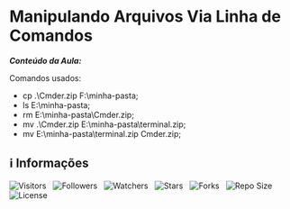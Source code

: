 <!-- Título -->
# Manipulando Arquivos Via Linha de Comandos

***Conteúdo da Aula:***

Comandos usados:

* cp .\Cmder.zip F:\minha-pasta\;
* ls E:\minha-pasta\;
* rm E:\minha-pasta\Cmder.zip;
* mv .\Cmder.zip E:\minha-pasta\terminal.zip;
* mv E:\minha-pasta\terminal.zip Cmder.zip;

<!-- Informações -->
## &#8505; Informações

![Visitors](https://api.visitorbadge.io/api/visitors?path=Devsgeeknerd%2Fcla-man-arq-via-lin-com-com-bas-ter-win-fun-par-des-bas&label=Visitantes&labelColor=%23700070&labelStyle=none&countColor=%23000fff&style=plastic&color=%23ffffff "Total de Visitantes")
&nbsp;
![Followers](https://img.shields.io/github/followers/Devsgeeknerd?style=p&label=Seguidores&labelColor=800080&color=000fff "Total de Seguidores")
&nbsp;
![Watchers](https://img.shields.io/github/watchers/Devsgeeknerd/cla-man-arq-via-lin-com-com-bas-ter-win-fun-par-des-bas?style=p&label=Observadores&labelColor=800080&color=000fff "Total de Observadores")
&nbsp;
![Stars](https://img.shields.io/github/stars/Devsgeeknerd/cla-man-arq-via-lin-com-com-bas-ter-win-fun-par-des-bas?style=p&label=Estrelas&labelColor=800080&color=000fff "Total de Estrelas")
&nbsp;
![Forks](https://img.shields.io/github/forks/Devsgeeknerd/cla-man-arq-via-lin-com-com-bas-ter-win-fun-par-des-bas?style=p&label=Bifurcações&labelColor=800080&color=000fff "Total de Bifurcações")
&nbsp;
![Repo Size](https://img.shields.io/github/repo-size/Devsgeeknerd/cla-man-arq-via-lin-com-com-bas-ter-win-fun-par-des-bas?style=p&label=Tamanho&labelColor=800080&color=000fff "Tamanho do Repositório")
&nbsp;
![License](https://img.shields.io/github/license/Devsgeeknerd/cla-man-arq-via-lin-com-com-bas-ter-win-fun-par-des-bas?style=p&label=Licença&labelColor=800080&color=000fff "Licença do Repositório")
